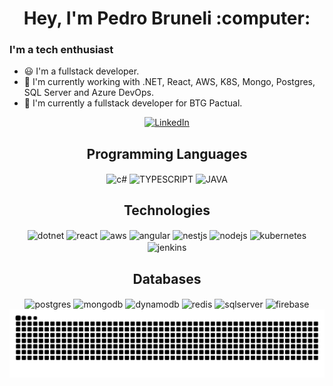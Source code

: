<div align="center">
  <h1>Hey, I'm Pedro Bruneli :computer:</h1>
</div>

### I'm a tech enthusiast

- 😃 I'm a fullstack developer.
- 📖 I'm currently working with .NET, React, AWS, K8S, Mongo, Postgres, SQL Server and Azure DevOps.
- 🏢 I'm currently a fullstack developer for BTG Pactual.


<p align="center">
  <a href="https://www.linkedin.com/in/pedrobruneli/"><img alt="LinkedIn" src="https://img.shields.io/badge/linkedin-%230077B5.svg?style=for-the-badge&logo=linkedin&logoColor=white" /></a>
 
</p>

<div align="center">
  <h2>Programming Languages</h2>
  <img align="center" alt="c#" height="40" width"40" src="https://cdn.jsdelivr.net/gh/devicons/devicon/icons/csharp/csharp-original.svg">
  <img align="center" alt="TYPESCRIPT" height="40" width"40" src="https://cdn.jsdelivr.net/gh/devicons/devicon/icons/typescript/typescript-original.svg" />
  <img align="center" alt="JAVA" height="40" width"40" src="https://cdn.jsdelivr.net/gh/devicons/devicon/icons/java/java-original.svg"> 
</div>
<div align="center">
  <h2>Technologies</h2>
  <img align="center" alt="dotnet" height="40" width"40" src="https://cdn.jsdelivr.net/gh/devicons/devicon/icons/dot-net/dot-net-original.svg">
  <img align="center" alt="react" height="40" width"40" src="https://cdn.jsdelivr.net/gh/devicons/devicon/icons/react/react-original.svg">
  <img align="center" alt="aws" height="40" width"40" src="https://cdn.jsdelivr.net/gh/devicons/devicon/icons/amazonwebservices/amazonwebservices-original-wordmark.svg">
  <img align="center" alt="angular" height="40" width"40" src="https://cdn.jsdelivr.net/gh/devicons/devicon/icons/angularjs/angularjs-original.svg">
  <img align="center" alt="nestjs" height="40" width"40" src="https://cdn.jsdelivr.net/gh/devicons/devicon/icons/nestjs/nestjs-original.svg">
  <img align="center" alt="nodejs" height="40" width"40" src="https://cdn.jsdelivr.net/gh/devicons/devicon/icons/nodejs/nodejs-original.svg">
  <img align="center" alt="kubernetes" height="40" width"40" src="https://cdn.jsdelivr.net/gh/devicons/devicon/icons/kubernetes/kubernetes-original.svg">
  <img align="center" alt="jenkins" height="40" width"40" src="https://cdn.jsdelivr.net/gh/devicons/devicon/icons/jenkins/jenkins-original.svg">
</div>
<div align="center">
  <h2>Databases</h2>
  <img align="center" alt="postgres" height="40" width"40" src="https://cdn.jsdelivr.net/gh/devicons/devicon/icons/postgresql/postgresql-original.svg">
  <img align="center" alt="mongodb" height="40" width"40" src="https://cdn.jsdelivr.net/gh/devicons/devicon/icons/mongodb/mongodb-original.svg">
  <img align="center" alt="dynamodb" height="40" width"40" src="https://cdn.jsdelivr.net/gh/devicons/devicon/icons/dynamodb/dynamodb-original.svg">
  <img align="center" alt="redis" height="40" width"40" src="https://cdn.jsdelivr.net/gh/devicons/devicon/icons/redis/redis-original.svg">
  <img align="center" alt="sqlserver" height="40" width"40" src="https://cdn.jsdelivr.net/gh/devicons/devicon/icons/microsoftsqlserver/microsoftsqlserver-original.svg">
  <img align="center" alt="firebase" height="40" width"40" src="https://cdn.jsdelivr.net/gh/devicons/devicon/icons/firebase/firebase-plain.svg">
</div>

<div align="center">
  <picture>
    <source media="(prefers-color-scheme: dark)" srcset="https://raw.githubusercontent.com/pedrobruneli/pedrobruneli/output/github-contribution-grid-snake-dark.svg" />
    <source media="(prefers-color-scheme: light)" srcset="https://raw.githubusercontent.com/pedrobruneli/pedrobruneli/output/github-contribution-grid-snake.svg" />
    <img alt="github-snake" src="https://raw.githubusercontent.com/pedrobruneli/pedrobruneli/output/github-contribution-grid-snake.svg" />
  </picture>
</div>
